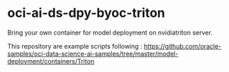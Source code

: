 # oci-ai-ds-dpy-byoc-triton

Bring your own container for model deployment on nvidiatriton server.

This repository are example scripts following : https://github.com/oracle-samples/oci-data-science-ai-samples/tree/master/model-deployment/containers/Triton







